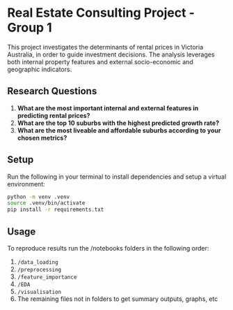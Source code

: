 # Real Estate Consulting Project - Group 1

This project investigates the determinants of rental prices in Victoria Australia, in order to guide investment decisions. The analysis leverages both internal property features and external socio-economic and geographic indicators.

## Research Questions

1. **What are the most important internal and external features in predicting rental prices?**  
2. **What are the top 10 suburbs with the highest predicted growth rate?**  
3. **What are the most liveable and affordable suburbs according to your chosen metrics?**

## Setup

Run the following in your terminal to install dependencies and setup a virtual environment:
```bash
python -m venv .venv
source .venv/bin/activate
pip install -r requirements.txt
```

## Usage

To reproduce results run the /notebooks folders in the following order:

1. `/data_loading`
2. `/preprocessing`
3. `/feature_importance`
4. `/EDA`
5. `/visualisation`
6. The remaining files not in folders to get summary outputs, graphs, etc



